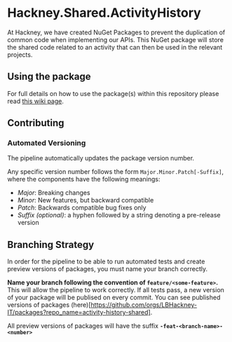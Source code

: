# Hackney.Shared.ActivityHistory
At Hackney, we have created NuGet Packages to prevent the duplication of common code when implementing our APIs.
This NuGet package will store the shared code related to an activity that can then be used in the relevant projects.

## Using the package
For full details on how to use the package(s) within this repository please read 
[this wiki page](https://github.com/LBHackney-IT/lbh-core/wiki/Using-the-package(s)-from-the-Hackney.Core-repository).

## Contributing

### Automated Versioning
The pipeline automatically updates the package version number.

Any specific version number follows the form `Major.Minor.Patch[-Suffix]`, where the components have the following meanings:

* *Major*: Breaking changes
* *Minor*: New features, but backward compatible
* *Patch*: Backwards compatible bug fixes only
* *Suffix (optional)*: a hyphen followed by a string denoting a pre-release version

## Branching Strategy

In order for the pipeline to be able to run automated tests and create preview versions of packages, you must name your branch correctly.

**Name your branch following the convention of `feature/<some-feature>`.** This will allow the pipeline to work correctly. 
If all tests pass, a new version of your package will be publised on every commit. You can see published versions of packages (here)[https://github.com/orgs/LBHackney-IT/packages?repo_name=activity-history-shared].

All preview versions of packages will have the suffix **`-feat-<branch-name>-<number>`**
